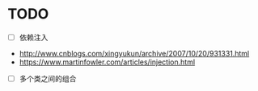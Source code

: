 # TODO

- [ ] 依赖注入
- http://www.cnblogs.com/xingyukun/archive/2007/10/20/931331.html
- https://www.martinfowler.com/articles/injection.html
- [ ] 多个类之间的组合
